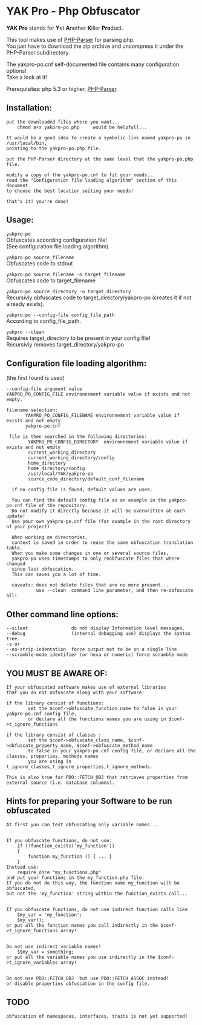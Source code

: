 # YAK Pro - Php Obfuscator

**YAK Pro** stands for **Y**et **A**nother **K**iller **Pro**duct.

This tool makes use of [PHP-Parser](https://github.com/nikic/PHP-Parser) for parsing php.  
You just have to download the zip archive and uncompress it under the PHP-Parser subdirectory.

The yakpro-po.cnf self-documented file contains many configuration options!  
Take a look at it!

Prerequisites:  php 5.3 or higher, [PHP-Parser](https://github.com/nikic/PHP-Parser).

## Installation:
    put the downloaded files where you want...
    	chmod a+x yakpro-po.php     would be helpfull...
    
    It would be a good idea to create a symbolic link named yakpro-po in /usr/local/bin,
    pointing to the yakpro-po.php file.
    
    put the PHP-Parser directory at the same level that the yakpro-po.php file.
    
    modify a copy of the yakpro-po.cnf to fit your needs...
    read the "Configuration file loading algorithm" section of this document
    to choose the best location suiting your needs!
    
    that's it! you're done!
    
    

## Usage:
`yakpro-po`  
Obfuscates according configuration file!  
(See configuration file loading algorithm)

`yakpro-po source_filename`  
Obfuscates code to stdout

`yakpro-po source_filename -o target_filename`  
Obfuscates code to target_filename

`yakpro-po source_directory -o target_directory`  
Recursivly obfuscates code to target_directory/yakpro-po (creates it if not already exists).

`yakpro-po --config-file config_file_path`  
According to config_file_path.

`yakpro --clean`  
Requires target_directory to be present in your config file!  
Recursivly removes target_directory/yakpro-po


## Configuration file loading algorithm:

(the first found is used)  

    --config-file argument value
    YAKPRO_PO_CONFIG_FILE environnement variable value if exists and not empty.
    
    filename selection:
 	       YAKPRO_PO_CONFIG_FILENAME environnement variable value if exists and not empty.
	       yakpro-po.cnf
	 
	 file is then searched in the following directories:
		    YAKPRO_PO_CONFIG_DIRECTORY  environnement variable value if exists and not empty
		    current_working_directory
		    current_working_directory/config
		    home_directory
		    home_directory/config
		    /usr/local/YAK/yakpro-po
		    source_code_directory/default_conf_filename

	  if no config file is found, default values are used.

 	  You can find the default config file as an example in the yakpro-po.cnf file of the repository.
 	  Do not modify it directly because it will be overwritten at each update!
 	  Use your own yakpro-po.cnf file (for example in the root directory of your project)
 	  
 	  When working on directories,
 	  context is saved in order to reuse the same obfuscation translation table.
 	  When you make some changes in one or several source files,
 	  yakpro-po uses timestamps to only reobfuscate files that where changed
 	  since last obfuscation.
 	  This can saves you a lot of time.
 	  
 	  caveats: does not delete files that are no more present...
 	           use --clean  command line parameter, and then re-obfuscate all!

## Other command line options:
    --silent                do not display Information level messages.
    --debug                 (internal debugging use) displays the syntax tree.
    -s or
    --no-strip-indentation  force output not to be on a single line
    --scramble-mode identifier (or hexa or numeric) force scramble mode
    
   
## YOU MUST BE AWARE OF:
	If your obfuscated software makes use of external libraries
	that you do not obfuscate along with your software:
	
	if the library consist of functions:
			set the $conf->obfuscate_function_name to false in your yakpro-po.cnf config file,
			or declare all the functions names you are using in $conf->t_ignore_functions
			
	if the library consist of classes :
			set the $conf->obfuscate_class_name, $conf->obfuscate_property_name, $conf->obfuscate_method_name
			to false in your yakpro-po.cnf config file, or declare all the classes, properties, methods names
			you are using in		t_ignore_classes,t_ignore_properties,t_ignore_methods.
			
	This is also true for PDO::FETCH_OBJ that retrieves properties from external source (i.e. database columns).
	
## Hints for preparing your Software to be run obfuscated
    
    At first you can test obfuscating only variable names...
    
    
    If you obfuscate functions, do not use:
        if (!function_exists('my_function'))
        {
        	function my_function () { ... }
    	}
    Instead use:
    	require_once "my_functions.php"
    and put your functions in the my_function.php file.
    If you do not do this way, the function name my_function will be obfuscated,
    but not the 'my_function' string within the function_exists call...
    
    
    If you obfuscate functions, do not use indirect function calls like
    	$my_var = 'my_function';
    	$my_var();
    or put all the function names you call indirectly in the $conf->t_ignore_functions array!
    
    
    Do not use indirect variable names!
    	$$my_var = something;
    or put all the variable names you use indirectly in the $conf->t_ignore_variables array!
     
    
    Do not use PDO::FETCH_OBJ  but use PDO::FETCH_ASSOC instead!
    or disable properties obfuscation in the config file.
    
    
   
## TODO
	obfuscation of namespaces, interfaces, traits is not yet supported!
